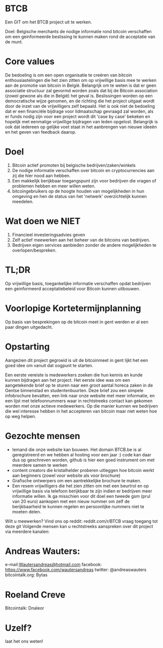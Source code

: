 BTCB
====

Een GIT om het BTCB project uit te werken. 

Doel: Belgische merchants de nodige informatie rond bitcoin verschaffen om een geinformeerde beslissing te kunnen maken rond de acceptatie van de munt. 

Core values
===

De bedoeling is om een open organisatie te creëren van bitcoin enthousiastelingen die het zien zitten om op vrijwillige basis mee te werken aan de promotie van bitcoin in België.
Belangrijk om te weten is dat er geen associatie structuur zal gevormd worden zoals dat bij de Bitcoin association (zowel gewone als die in België) het geval is. Beslissingen worden op een democratische wijze genomen, en de richting die het project uitgaat wordt door de inzet van de vrijwilligers zelf bepaald.
Het is ook niet de bedoeling dat er een financiële bijdrage voor lidmaatschap gevraagd zal worden, als er funds nodig zijn voor een project wordt dit 'case by case' bekeken en hopelijk met eenmalige vrijwillige bijdragen van leden opgelost. Belangrijk is ook dat iedereen op gelijke voet staat in het aanbrengen van nieuwe ideeën en het geven van feedback daarop.

Doel
===
1. Bitcoin actief promoten bij belgische bedrijven/zaken/winkels
2. De nodige informatie verschaffen over bitcoin en cryptocurrencies aan zij die hier nood aan hebben. 
3. Een makkelijk berijkbaar toegangspunt zijn voor bedrijven die vragen of problemen hebben en meer willen weten. 
4. bitcoingebruikers op de hoogte houden van mogelijkheden in hun omgeving en hen de status van het 'netwerk' overzichtelijk kunnen meedelen. 

Wat doen we NIET
===
1. Financieel investeringsadvies geven
2. Zelf actief meewerken aan het beheer van de bitcoins van bedrijven.
3. Bedrijven eigen services aanbieden zonder de andere mogelijkheden te overlopen/bespreken. 

TL;DR
===
Op vrijwillige basis, toegankelijke informatie verschaffen opdat bedrijven een geinformeerd acceptatiebeleid voor Bitcoin kunnen uitbouwen. 


Voorlopige Kortetermijnplanning
===

Op basis van besprekingen op de bitcoin meet in gent werden er al een paar dingen uitgedacht.

Opstarting
==

Aangezien dit project gegroeid is uit de bitcoinmeet in gent lijkt het een goed idee om vanuit dat oogpunt te starten. 

Een eerste vereiste is medewerkers zoeken die hun kennis en kunde kunnen bijdragen aan het project. Het eerste idee was om een aangetekende brief op te sturen naar een groot aantal horeca zaken in de Gentse binnenstad en studentenbuurten. 
Deze brief zou een simpele infobrochure bevatten, een link naar onze website met meer informatie, en een lijst met telefoonnummers waar in rechtstreeks contact kan gekomen worden met onze actieve medewerkers. Op die manier kunnen we bedrijven die wel interesse hebben in het accepteren van bitcoin maar niet weten hoe op weg helpen. 

Gezochte mensen
==

- Iemand die onze website kan bouwen. Het domain BTCB.be is al geregistreerd en we hebben al hosting voor een jaar :) code kan daar dus op geschreven worden, github is hier een goed instrument om met meerdere samen te werken
- content creators die kristalhelder proberen uitleggen hoe bitcoin werkt aan beginners (zowel voor website als voor brochure)
- Grafische ontwerpers om een aantrekkelijke brochure te maken. 
- Een resem vrijwilligers die het zien zitten om met een beurtrol en op vrijwillige basis via telefoon berijkbaar te zijn indien er bedrijven meer informatie willen. Ik ga misschien voor dit doel een tweede gsm (prul van 20 euro) aankopen met een nieuw nummer om zelf de berijkbaarheid te kunnen regelen en persoonlijke nummers niet te moeten delen.

Wilt u meewerken? 
Vind ons op reddit: reddit.com/r/BTCB
vraag toegang tot deze git 
Volgende mensen kan u rechtstreeks aanspreken over dit project via meerdere kanalen: 

Andreas Wauters: 
=
e-mail:Wautersandreas@hotmail.com
facebook: https://www.facebook.com/wautersandreas
twitter: @andreaswauters
bitcointalk.org: Bytas

Roeland Creve
=
Bitcointalk: Dnaleor

Uzelf? 
=
laat het ons weten! 




